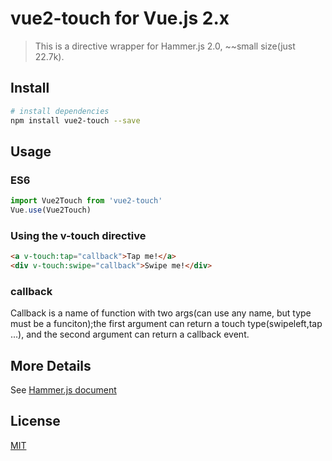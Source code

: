 # vue2-touch for Vue.js 2.x

> This is a directive wrapper for Hammer.js 2.0, ~~small size(just 22.7k).

## Install

``` bash
# install dependencies
npm install vue2-touch --save
```

## Usage

### ES6

``` javascript
import Vue2Touch from 'vue2-touch'
Vue.use(Vue2Touch)
```

### Using the v-touch directive

``` html
<a v-touch:tap="callback">Tap me!</a>
<div v-touch:swipe="callback">Swipe me!</div>
```


### callback
Callback is a name of function with two args(can use any name, but type must be a funciton);the first argument can return a touch type(swipeleft,tap ...), and the second argument can return a callback event.

## More Details
See [Hammer.js document](http://hammerjs.github.io/)

## License
[MIT](https://opensource.org/licenses/MIT)

